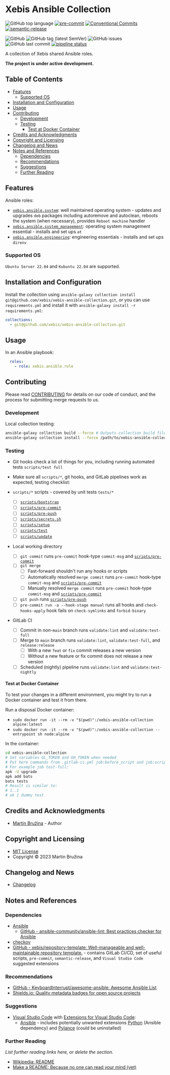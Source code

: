<!-- omit in toc -->
# Xebis Ansible Collection

![GitHub top language](https://img.shields.io/github/languages/top/xebis/xebis-ansible-collection)
[![pre-commit](https://img.shields.io/badge/pre--commit-enabled-brightgreen?logo=pre-commit&logoColor=white)](https://github.com/pre-commit/pre-commit)
[![Conventional Commits](https://img.shields.io/badge/Conventional%20Commits-1.0.0-yellow.svg)](https://conventionalcommits.org)
[![semantic-release](https://img.shields.io/badge/%20%20%F0%9F%93%A6%F0%9F%9A%80-semantic--release-e10079.svg)](https://github.com/semantic-release/semantic-release)

![GitHub](https://img.shields.io/github/license/xebis/xebis-ansible-collection)
![GitHub tag (latest SemVer)](https://img.shields.io/github/v/tag/xebis/xebis-ansible-collection)
![GitHub issues](https://img.shields.io/github/issues/xebis/xebis-ansible-collection)
![GitHub last commit](https://img.shields.io/github/last-commit/xebis/xebis-ansible-collection)
[![pipeline status](https://gitlab.com/xebis/xebis-ansible-collection/badges/main/pipeline.svg?ignore_skipped=true)](https://gitlab.com/xebis/xebis-ansible-collection/-/commits/main)

A collection of Xebis shared Ansible roles.

**The project is under active development.**

<!-- omit in toc -->
## Table of Contents

- [Features](#features)
  - [Supported OS](#supported-os)
- [Installation and Configuration](#installation-and-configuration)
- [Usage](#usage)
- [Contributing](#contributing)
  - [Development](#development)
  - [Testing](#testing)
    - [Test at Docker Container](#test-at-docker-container)
- [Credits and Acknowledgments](#credits-and-acknowledgments)
- [Copyright and Licensing](#copyright-and-licensing)
- [Changelog and News](#changelog-and-news)
- [Notes and References](#notes-and-references)
  - [Dependencies](#dependencies)
  - [Recommendations](#recommendations)
  - [Suggestions](#suggestions)
  - [Further Reading](#further-reading)

## Features

Ansible roles:

- [`xebis.ansible.system`](roles/system): well maintained operating system - updates and upgrades `deb` packages including autoremove and autoclean, reboots the system (when necessary), provides `Reboot machine` handler
- [`xebis.ansible.system_management`](roles/system_management): operating system management essential - installs and set ups `at`
- [`xebis.ansible.engineering`](roles/engineering): engineering essentials - installs and set ups `direnv`

### Supported OS

`Ubuntu Server 22.04` and `Kubuntu 22.04` are supported.

## Installation and Configuration

Install the collection using `ansible-galaxy collection install git@github.com/xebis/xebis-ansible-collection.git`, or you can use `requirements.yml` and install it with `ansible-galaxy install -r requirements.yml`:

```yaml
collections:
  - git@github.com/xebis/xebis-ansible-collection.git
```

## Usage

In an Ansible playbook:

```yaml
  roles:
    - role: xebis.ansible.role
```

## Contributing

Please read [CONTRIBUTING](CONTRIBUTING.md) for details on our code of conduct, and the process for submitting merge requests to us.

### Development

Local collection testing:

```bash
ansible-galaxy collection build --force # Outputs collection build file
ansible-galaxy collection install --force /path/to/xebis-ansible-collection/xebis-ansible-version.tar.gz
```

### Testing

- Git hooks check a lot of things for you, including running automated tests `scripts/test full`
- Make sure all `scripts/*`, git hooks, and GitLab pipelines work as expected, testing checklist:

- `scripts/*` scripts - covered by unit tests `tests/*`
  - [ ] [`scripts/bootstrap`](scripts/bootstrap)
  - [ ] [`scripts/pre-commit`](scripts/pre-commit)
  - [ ] [`scripts/pre-push`](scripts/pre-push)
  - [ ] [`scripts/secrets.sh`](scripts/secrets.sh)
  - [ ] [`scripts/setup`](scripts/setup)
  - [ ] [`scripts/test`](scripts/test)
  - [ ] [`scripts/update`](scripts/update)
- Local working directory
  - [ ] `git commit` runs `pre-commit` hook-type `commit-msg` and [`scripts/pre-commit`](scripts/pre-commit)
  - [ ] `git merge`
    - [ ] Fast-forward shouldn't run any hooks or scripts
    - [ ] Automatically resolved `merge commit` runs `pre-commit` hook-type `commit-msg` and [`scripts/pre-commit`](scripts/pre-commit)
    - [ ] Manually resolved `merge commit` runs `pre-commit` hook-type `commit-msg` and [`scripts/pre-commit`](scripts/pre-commit)
  - [ ] `git push` runs [`scripts/pre-push`](scripts/pre-push)
  - [ ] `pre-commit run -a --hook-stage manual` runs all hooks and `check-hooks-apply` hook fails on `check-symlinks` and `forbid-binary`
- GitLab CI
  - [ ] Commit in _non_-`main` branch runs `validate:lint` and `validate:test-full`
  - [ ] Merge to `main` branch runs `validate:lint`, `validate:test-full`, and `release:release`
    - [ ] With a new `feat` or `fix` commit releases a new version
    - [ ] Without a new feature or fix commit does not release a new version
  - [ ] Scheduled (nightly) pipeline runs `validate:lint` and `validate:test-nightly`

#### Test at Docker Container

To test your changes in a different environment, you might try to run a Docker container and test it from there.

Run a disposal Docker container:

- `sudo docker run -it --rm -v "$(pwd)":/xebis-ansible-collection alpine:latest`
- `sudo docker run -it --rm -v "$(pwd)":/xebis-ansible-collection --entrypoint sh node:alpine`

In the container:

```bash
cd xebis-ansible-collection
# Set variables GL_TOKEN and GH_TOKEN when needed
# Put here commands from .gitlab-ci.yml job:before_script and job:script
# For example job test-full:
apk -U upgrade
apk add bats
bats tests
# Result is similar to:
# 1..1
# ok 1 dummy test
```

## Credits and Acknowledgments

- [Martin Bružina](https://bruzina.cz/) - Author

## Copyright and Licensing

- [MIT License](LICENSE)
- Copyright © 2023 Martin Bružina

## Changelog and News

- [Changelog](../CHANGELOG.md)

## Notes and References

### Dependencies

- [Ansible](https://www.ansible.com/)
  - [GitHub - ansible-community/ansible-lint: Best practices checker for Ansible](https://github.com/ansible-community/ansible-lint)
- [checkov](https://www.checkov.io/)
- [GitHub - xebis/repository-template: Well-manageable and well-maintainable repository template.](https://github.com/xebis/repository-template) - contains GitLab CI/CD, set of useful scripts, `pre-commit`, `semantic-release`, and `Visual Studio Code` suggested extensions

### Recommendations

- [GitHub - KeyboardInterrupt/awesome-ansible: Awesome Ansible List](https://github.com/KeyboardInterrupt/awesome-ansible)
- [Shields.io: Quality metadata badges for open source projects](https://shields.io/)

### Suggestions

- [Visual Studio Code](https://code.visualstudio.com/) with [Extensions for Visual Studio Code](https://marketplace.visualstudio.com/VSCode):
  - [Ansible](https://marketplace.visualstudio.com/items?itemName=redhat.ansible) - includes potentially unwanted extensions [Python](https://marketplace.visualstudio.com/items?itemName=ms-python.python) (Ansible dependency) and [Pylance](https://marketplace.visualstudio.com/items?itemName=ms-python.vscode-pylance) (could be uninstalled)

### Further Reading

_List further reading links here, or delete the section._

- [Wikipedia: README](https://en.wikipedia.org/wiki/README)
- [Make a README: Because no one can read your mind (yet)](https://www.makeareadme.com/)

